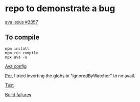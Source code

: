 # repo to demonstrate a bug

[ava issus #2357](https://github.com/avajs/ava/issues/2357)


## To compile

```
npm install
npm run compile
npx ava -u
```


[Ava config](https://github.com/sramam/zz-issue-ava-3.0/blob/master/package.json#L76)

[Per](https://github.com/avajs/ava/issues/2357#issuecomment-572955621), I tried inverting the globs in "ignoredByWatcher" to no avail.

[Test](https://github.com/sramam/zz-issue-ava-3.0/blob/master/src/test/index.ts#L10)

[Build failures](https://github.com/sramam/zz-issue-ava-3.0/commit/1b5a0df5f4d6b6a8a69ffecdb2402f3a21710aff/checks?check_suite_id=394005505)


